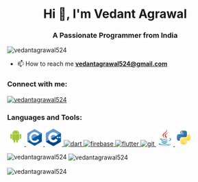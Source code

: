 <h1 align="center">Hi 👋, I'm Vedant Agrawal</h1>
<h3 align="center">A Passionate Programmer from India</h3>

<p align="left"> <img src="https://komarev.com/ghpvc/?username=vedantagrawal524&label=Profile%20views&color=0e75b6&style=plastic" alt="vedantagrawal524" /> </p>

- 📫 How to reach me **vedantagrawal524@gmail.com**

<h3 align="left">Connect with me:</h3>
<p align="left">
<a href="https://linkedin.com/in/vedantagrawal524" target="blank"><img align="center" src="https://raw.githubusercontent.com/rahuldkjain/github-profile-readme-generator/master/src/images/icons/Social/linked-in-alt.svg" alt="vedantagrawal524" height="30" width="40" /></a>
</p>

<h3 align="left">Languages and Tools:</h3>
<p align="left"> <a href="https://developer.android.com" target="_blank" rel="noreferrer"> <img src="https://raw.githubusercontent.com/devicons/devicon/master/icons/android/android-original-wordmark.svg" alt="android" width="40" height="40"/> </a> <a href="https://www.cprogramming.com/" target="_blank" rel="noreferrer"> <img src="https://raw.githubusercontent.com/devicons/devicon/master/icons/c/c-original.svg" alt="c" width="40" height="40"/> </a> <a href="https://www.w3schools.com/cpp/" target="_blank" rel="noreferrer"> <img src="https://raw.githubusercontent.com/devicons/devicon/master/icons/cplusplus/cplusplus-original.svg" alt="cplusplus" width="40" height="40"/> </a> <a href="https://dart.dev" target="_blank" rel="noreferrer"> <img src="https://www.vectorlogo.zone/logos/dartlang/dartlang-icon.svg" alt="dart" width="40" height="40"/> </a> <a href="https://firebase.google.com/" target="_blank" rel="noreferrer"> <img src="https://www.vectorlogo.zone/logos/firebase/firebase-icon.svg" alt="firebase" width="40" height="40"/> </a> <a href="https://flutter.dev" target="_blank" rel="noreferrer"> <img src="https://www.vectorlogo.zone/logos/flutterio/flutterio-icon.svg" alt="flutter" width="40" height="40"/> </a> <a href="https://git-scm.com/" target="_blank" rel="noreferrer"> <img src="https://www.vectorlogo.zone/logos/git-scm/git-scm-icon.svg" alt="git" width="40" height="40"/> </a> <a href="https://www.java.com" target="_blank" rel="noreferrer"> <img src="https://raw.githubusercontent.com/devicons/devicon/master/icons/java/java-original.svg" alt="java" width="40" height="40"/> </a> <a href="https://www.python.org" target="_blank" rel="noreferrer"> <img src="https://raw.githubusercontent.com/devicons/devicon/master/icons/python/python-original.svg" alt="python" width="40" height="40"/> </a> </p>

<p><img align="left" src="https://github-readme-stats.vercel.app/api/top-langs?username=vedantagrawal524&show_icons=true&locale=en&layout=compact" alt="vedantagrawal524" /></p>

<p>&nbsp;<img align="center" src="https://github-readme-stats.vercel.app/api?username=vedantagrawal524&show_icons=true&locale=en" alt="vedantagrawal524" /></p>

<p><img align="center" src="https://github-readme-streak-stats.herokuapp.com/?user=vedantagrawal524&" alt="vedantagrawal524" /></p>
